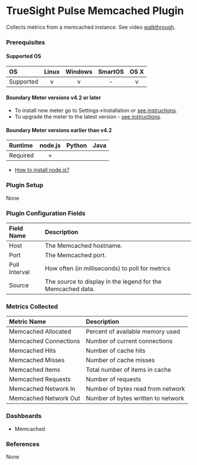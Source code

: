 # TrueSight Pulse Memcached Plugin

Collects metrics from a memcached instance. See video [walkthrough](https://help.boundary.com/hc/articles/201816101).

### Prerequisites

#### Supported OS

|     OS    | Linux | Windows | SmartOS | OS X |
|:----------|:-----:|:-------:|:-------:|:----:|
| Supported |   v   |    v    |    -    |  v   |

#### Boundary Meter versions v4.2 or later

- To install new meter go to Settings->Installation or [see instructions](https://help.boundary.com/hc/en-us/sections/200634331-Installation).
- To upgrade the meter to the latest version - [see instructions](https://help.boundary.com/hc/en-us/articles/201573102-Upgrading-the-Boundary-Meter).

#### Boundary Meter versions earlier than v4.2

|  Runtime | node.js | Python | Java |
|:---------|:-------:|:------:|:----:|
| Required |    +    |        |      |

- [How to install node.js?](https://help.boundary.com/hc/articles/202360701)

### Plugin Setup

None

### Plugin Configuration Fields

|Field Name|Description                                                |
|:---------|:----------------------------------------------------------|
|Host      |The Memcached hostname.                                    |
|Port      |The Memcached port.                                        |
|Poll Interval | How often (in milliseconds) to poll for metrics |
|Source    |The source to display in the legend for the Memcached data.|

### Metrics Collected

|Metric Name          |Description                       |
|:--------------------|:---------------------------------|
|Memcached Allocated  |Percent of available memory used  |
|Memcached Connections|Number of current connections     |
|Memcached Hits       |Number of cache hits              |
|Memcached Misses     |Number of cache misses            |
|Memcached Items      |Total number of items in cache    |
|Memcached Requests   |Number of requests                |
|Memcached Network In |Number of bytes read from network |
|Memcached Network Out|Number of bytes written to network|

### Dashboards

- Memcached

### References

None
